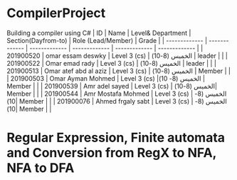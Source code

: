 # CompilerProject
Building a compiler using C# 
| ID   | Name |  Level& Department   |    Section(Dayfrom-to)   | Role (Lead/Member) | Grade |
| ------------- | ------------- | ------------- | ------------- | ------------- | ------------- |
| 201900520 | omar essam deswky  | Level 3 (cs) | الخميس (8-10) | leader |  |
| 201900522 | Omar emad rady | Level 3 (cs) | الخميس (8-10) | leader |  |
| 201900513 | Omar atef abd al aziz | Level 3 (cs) | الخميس (8-10) | Member |  |
| 201900503 | Omar Ayman Mohmed  | Level 3 (cs) |الخميس (8- 10)  | Member |  |
| 201900539 | Amr adel sayed | Level 3 (cs) | الخميس (8-10)| Member |  |
| 201900544 | Amr Mostafa Mohmed  | Level 3 (cs) | الخميس (8-10)| Member |  |
| 201900076 | Ahmed frgaly sabt  | Level 3 (cs) |  الخميس (8-10)| Member |  |



# Regular Expression, Finite automata and Conversion from RegX to NFA, NFA to DFA

